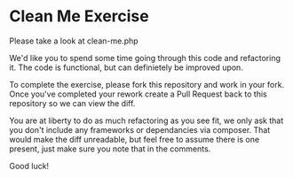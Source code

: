 # Clean Me Exercise

Please take a look at clean-me.php

We'd like you to spend some time going through this code and refactoring it. The code is functional, but can definietely be improved upon. 

To complete the exercise, please fork this repository and work in your fork. Once you've completed your rework create a Pull Request back to this repository so we can view the diff.   

You are at liberty to do as much refactoring as you see fit, we only ask that you don't include any frameworks or dependancies via composer. That would make the diff unreadable, but feel free to assume there is one present, just make sure you note that in the comments. 


Good luck!

